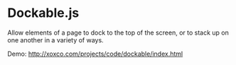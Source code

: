 # Dockable.js

Allow elements of a page to dock to the top of the screen, or to stack up on one another in a variety of ways.

Demo:
http://xoxco.com/projects/code/dockable/index.html
